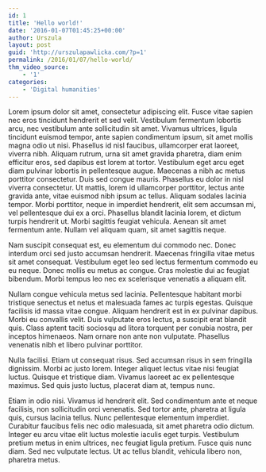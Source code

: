 ```yaml
---
id: 1
title: 'Hello world!'
date: '2016-01-07T01:45:25+00:00'
author: Urszula
layout: post
guid: 'http://urszulapawlicka.com/?p=1'
permalink: /2016/01/07/hello-world/
thm_video_source:
    - '1'
categories:
    - 'Digital humanities'
---
```


Lorem ipsum dolor sit amet, consectetur adipiscing elit. Fusce vitae sapien nec eros tincidunt hendrerit et sed velit. Vestibulum fermentum lobortis arcu, nec vestibulum ante sollicitudin sit amet. Vivamus ultrices, ligula tincidunt euismod tempor, ante sapien condimentum ipsum, sit amet mollis magna odio ut nisi. Phasellus id nisl faucibus, ullamcorper erat laoreet, viverra nibh. Aliquam rutrum, urna sit amet gravida pharetra, diam enim efficitur eros, sed dapibus est lorem at tortor. Vestibulum eget arcu eget diam pulvinar lobortis in pellentesque augue. Maecenas a nibh ac metus porttitor consectetur. Duis sed congue mauris. Phasellus eu dolor in nisl viverra consectetur. Ut mattis, lorem id ullamcorper porttitor, lectus ante gravida ante, vitae euismod nibh ipsum ac tellus. Aliquam sodales lacinia tempor. Morbi porttitor, neque in imperdiet hendrerit, elit sem accumsan mi, vel pellentesque dui ex a orci. Phasellus blandit lacinia lorem, et dictum turpis hendrerit ut. Morbi sagittis feugiat vehicula. Aenean sit amet fermentum ante. Nullam vel aliquam quam, sit amet sagittis neque.

Nam suscipit consequat est, eu elementum dui commodo nec. Donec interdum orci sed justo accumsan hendrerit. Maecenas fringilla vitae metus sit amet consequat. Vestibulum eget leo sed lectus fermentum commodo eu eu neque. Donec mollis eu metus ac congue. Cras molestie dui ac feugiat bibendum. Morbi tempus leo nec ex scelerisque venenatis a aliquam elit.

Nullam congue vehicula metus sed lacinia. Pellentesque habitant morbi tristique senectus et netus et malesuada fames ac turpis egestas. Quisque facilisis id massa vitae congue. Aliquam hendrerit est in ex pulvinar dapibus. Morbi eu convallis velit. Duis vulputate eros lectus, a suscipit erat blandit quis. Class aptent taciti sociosqu ad litora torquent per conubia nostra, per inceptos himenaeos. Nam ornare non ante non vulputate. Phasellus venenatis nibh et libero pulvinar porttitor.

Nulla facilisi. Etiam ut consequat risus. Sed accumsan risus in sem fringilla dignissim. Morbi ac justo lorem. Integer aliquet lectus vitae nisi feugiat luctus. Quisque et tristique diam. Vivamus laoreet ac ex pellentesque maximus. Sed quis justo luctus, placerat diam at, tempus nunc.

Etiam in odio nisi. Vivamus id hendrerit elit. Sed condimentum ante et neque facilisis, non sollicitudin orci venenatis. Sed tortor ante, pharetra at ligula quis, cursus lacinia tellus. Nunc pellentesque elementum imperdiet. Curabitur faucibus felis nec odio malesuada, sit amet pharetra odio dictum. Integer eu arcu vitae elit luctus molestie iaculis eget turpis. Vestibulum pretium metus in enim ultrices, nec feugiat ligula pretium. Fusce quis nunc diam. Sed nec vulputate lectus. Ut ac tellus blandit, vehicula libero non, pharetra metus.